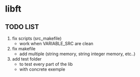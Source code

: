 # libft

## TODO LIST

1. fix scripts (src_makefile)
	- work when VARIABLE_SRC are clean
2. fix makefile
	- add multiple (string memory, string integer memory, etc..)
3. add test folder
	- to test every part of the lib
	- with concrete exemple
